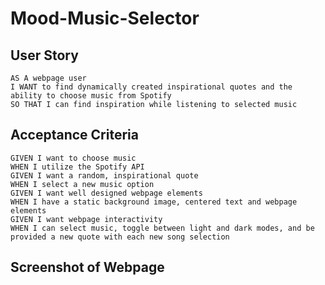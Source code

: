 # Mood-Music-Selector

## User Story

```
AS A webpage user 
I WANT to find dynamically created inspirational quotes and the ability to choose music from Spotify
SO THAT I can find inspiration while listening to selected music 
```
## Acceptance Criteria
```
GIVEN I want to choose music 
WHEN I utilize the Spotify API
GIVEN I want a random, inspirational quote
WHEN I select a new music option
GIVEN I want well designed webpage elements
WHEN I have a static background image, centered text and webpage elements
GIVEN I want webpage interactivity
WHEN I can select music, toggle between light and dark modes, and be provided a new quote with each new song selection
```

## Screenshot of Webpage
```
```